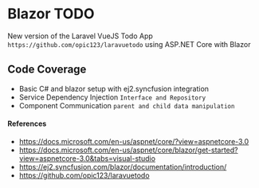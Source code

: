 # Blazor TODO

New version of the Laravel VueJS Todo App `https://github.com/opic123/laravuetodo` using ASP.NET Core with Blazor

## Code Coverage
* Basic C# and blazor setup with ej2.syncfusion integration
* Service Dependency Injection `Interface and Repository`
* Component Communication `parent and child data manipulation`

#### References
* https://docs.microsoft.com/en-us/aspnet/core/?view=aspnetcore-3.0
* https://docs.microsoft.com/en-us/aspnet/core/blazor/get-started?view=aspnetcore-3.0&tabs=visual-studio
* https://ej2.syncfusion.com/blazor/documentation/introduction/
* https://github.com/opic123/laravuetodo
